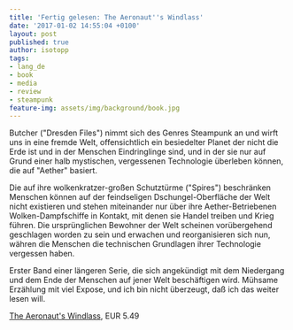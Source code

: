 ```yaml
---
title: 'Fertig gelesen: The Aeronaut''s Windlass'
date: '2017-01-02 14:55:04 +0100'
layout: post
published: true
author: isotopp
tags:
- lang_de
- book
- media
- review
- steampunk
feature-img: assets/img/background/book.jpg
---
```

Butcher ("Dresden Files") nimmt sich des Genres Steampunk an und wirft uns in eine fremde Welt, offensichtlich ein besiedelter Planet der nicht die Erde ist und in der Menschen Eindringlinge sind, und in der sie  nur auf Grund einer halb mystischen, vergessenen Technologie überleben können, die auf "Aether" basiert.

Die auf ihre wolkenkratzer-großen Schutztürme ("Spires") beschränken Menschen können auf der feindseligen Dschungel-Oberfläche der Welt nicht existieren und stehen miteinander nur über ihre Aether-Betriebenen Wolken-Dampfschiffe in Kontakt, mit denen sie Handel treiben und Krieg führen. Die ursprünglichen Bewohner der Welt scheinen vorübergehend geschlagen worden zu sein und erwachen und reorganisieren sich nun, währen die Menschen die technischen Grundlagen ihrer Technologie vergessen haben.

Erster Band einer längeren Serie, die sich angekündigt mit dem Niedergang und dem Ende der Menschen auf jener Welt beschäftigen wird. Mühsame Erzählung mit viel Expose, und ich bin nicht überzeugt, daß ich das weiter lesen will.

[The Aeronaut's Windlass](https://www.amazon.de/Aeronauts-Windlass-Cinder-Spires-Book-ebook/dp/B00VRT92CU), EUR 5.49

